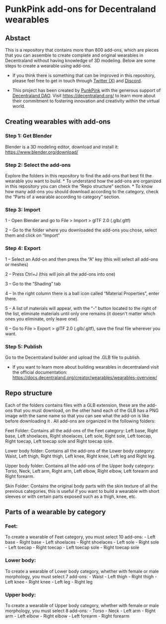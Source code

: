 # PunkPink add-ons for Decentraland wearables

<h2>Abstact</h2>
This is a repository that contains more than 800 add-ons, which are pieces that you can assemble to create complete and original wearables in Decentraland without having knowledge of 3D modeling. Below are some steps to create a wearable using add-ons.

* If you think there is something that can be improved in this repository, please feel free to get in touch through <a href="https://twitter.com/PunkPink__" target="_blank">Twitter (X)</a> and <a href="https://discord.com/invite/9HeZN3g75f" target="_blank">Discord</a>.

* This project has been created by <a href="https://punkpink.eth.limo" target="_blank">PunkPink</a> with the generous support of <a href="https://dao.decentraland.org/en/
" target="_blank">Decentraland DAO</a>. Visit <a href="https://decentraland.org/en/
" target="_blank">https://decentraland.org/</a> to learn more about their commitment to fostering innovation and creativity within the virtual world.


<h2>Creating wearables with add-ons</h2>
<h3>Step 1: Get Blender</h3>
Blender is a 3D modeling editor, download and install it: <a href="https://www.blender.org/download/" target="_blank">https://www.blender.org/download/</a>

<h3>Step 2: Select the add-ons</h3>
Explore the folders in this repository to find the add-ons that best fit the wearable you want to build.
* To understand how the add-ons are organized in this repository you can check the “Repo structure” section.
* To know how many add-ons you should download according to the category, check the “Parts of a wearable according to category” section.

<h3>Step 3: Import</h3>
1 - Open Blender and go to File > Import > glTF 2.0 (.glb/.gltf)

2 – Go to the folder where you downloaded the add-ons you chose, select them and click on “Import”



<h3>Step 4: Export</h3>
1 – Select an Add-on and then press the “A” key (this will select all add-ons or meshes)

2 – Press Ctrl+J (this will join all the add-ons into one)

3 – Go to the “Shading” tab

4 – In the right column there is a ball icon called “Material Properties”, enter there.

5 – A list of materials will appear, with the “-” button located to the right of the list, eliminate materials until only one remains (it doesn't matter which ones you eliminate, only leave one).

6 – Go to File > Export > glTF 2.0 (.glb/.gltf), save the final file wherever you want.

<h3>Step 5: Publish</h3>
Go to the Decentraland builder and upload the .GLB file to publish.

* If you want to learn more about building wearables in decentraland visit the official documentation: <a href="https://docs.decentraland.org/creator/wearables/wearables-overview/" target="_blank">https://docs.decentraland.org/creator/wearables/wearables-overview/</a>


<h2>Repo structure</h2>
Each of the folders contains files with a GLB extension, these are the add-ons that you must download, on the other hand each of the GLB has a PNG image with the same name so that you can see what the add-on is like before downloading it .
All add-ons are organized in the following folders:

Feet Folder: Contains all the add-ons of the Feet category: Left base, Right base, Left shoelaces, Right shoelaces, Left sole, Right sole, Left toecap, Right toecap, Left toecap sole and Right toecap sole.

Lower body folder: Contains all the add-ons of the Lower body category: Waist, Left thigh, Right thigh, Left knee, Right knee, Left leg and Right leg.

Upper body folder: Contains all the add-ons of the Upper body category: Torso, Neck, Left arm, Right arm, Left elbow, Right elbow, Left forearm and Right forearm.

Skin Folder: Contains the original body parts with the skin texture of all the previous categories, this is useful if you want to build a wearable with short sleeves or with certain parts exposed such as a thigh, knee, etc.


<h2>Parts of a wearable by category</h2>
<h3>Feet:</h3>
To create a wearable of Feet category, you must select 10 add-ons:
- Left base
- Right base
- Left shoelaces
- Right shoelaces
- Left sole
- Right sole
- Left toecap
- Right toecap
- Left toecap sole
- Right toecap sole

<h3>Lower body:</h3>
To create a wearable of Lower body category, whether with female or male morphology, you must select 7 add-ons:
- Waist
- Left thigh
- Right thigh
- Left knee
- Right knee
- Left leg
- Right leg

<h3>Upper body:</h3>
To create a wearable of Upper body category, whether with female or male morphology, you must select 8 add-ons:
- Torso
- Neck
- Left arm
- Right arm
- Left elbow
- Right elbow
- Left forearm
- Right forearm
